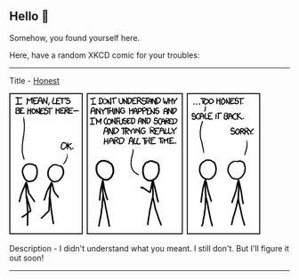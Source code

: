 ## Hello 👀

Somehow, you found yourself here.

Here, have a random XKCD comic for your troubles:

-----------------------------------

Title - [Honest](https://xkcd.com/1146)

![Honest](./random_comic.png)

Description - I didn't understand what you meant. I still don't. But I'll figure it out soon!

-----------------------------------